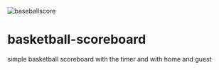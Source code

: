 ![baseballscore](https://user-images.githubusercontent.com/60399318/192140270-2c424e45-8a6e-4d45-9914-ca111fe2ed56.jpg)
# basketball-scoreboard
simple basketball scoreboard with the timer and with home and guest
